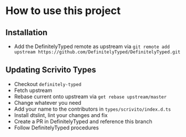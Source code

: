 # How to use this project

## Installation

- Add the DefinitelyTyped remote as upstream via `git remote add upstream https://github.com/DefinitelyTyped/DefinitelyTyped.git`

## Updating Scrivito Types

- Checkout `definitely-typed`
- Fetch upstream
- Rebase current onto upstream via `get rebase upstream/master`
- Change whatever you need
- Add your name to the contributors in `types/scrivito/index.d.ts`
- Install dtslint, lint your changes and fix
- Create a PR in DefinitelyTyped and reference this branch
- Follow DefinitelyTyped procedures
